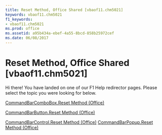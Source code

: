 ```yaml
---
title: Reset Method, Office Shared [vbaof11.chm5021]
keywords: vbaof11.chm5021
f1_keywords:
- vbaof11.chm5021
ms.prod: office
ms.assetid: a95b434a-ebef-4a55-8bcd-858b25972cef
ms.date: 06/08/2017
---
```



# Reset Method, Office Shared [vbaof11.chm5021]

Hi there! You have landed on one of our F1 Help redirector pages. Please select the topic you were looking for below.

[CommandBarComboBox.Reset Method (Office)](http://msdn.microsoft.com/library/28609b13-8036-a956-095a-1a6a748f00ad%28Office.15%29.aspx)

[CommandBarButton.Reset Method (Office)](http://msdn.microsoft.com/library/0e39c960-3928-f91a-cf7e-1df5a2fd217b%28Office.15%29.aspx)

[CommandBarControl.Reset Method (Office)](http://msdn.microsoft.com/library/7b2d42c4-ac1c-209e-6fe8-bd5ec91d1c57%28Office.15%29.aspx)
[CommandBarPopup.Reset Method (Office)](http://msdn.microsoft.com/library/8e31b4e2-66d1-b902-f837-dc4833b1607f%28Office.15%29.aspx)

